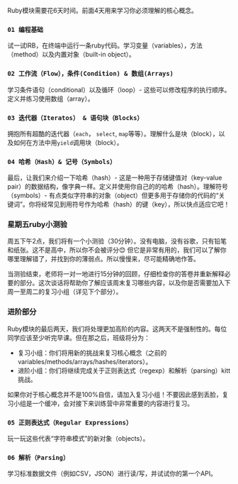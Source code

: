 Ruby模块需要花6天时间。前面4天用来学习你必须理解的核心概念。

### `01 编程基础`

试一试IRB，在终端中运行一条ruby代码。学习变量（variables），方法（method）以及内置对象（built-in object）。

### `02 工作流（Flow），条件(Condition) & 数组(Arrays) `

学习条件语句（conditional）以及循环（loop）- 这些可以修改程序的执行顺序。定义并练习使用数组（array）。

### `03 迭代器（Iteratos） & 语句块（Blocks）`

拥抱所有超酷的迭代器（`each`， `select`, `map`等等）。理解什么是块（block），以及如何在方法中用`yield`调用块（block）。

### `04 哈希（Hash）& 记号（Symbols）`

最后，让我们来介绍一下哈希（hash）- 这是一种用于存储键值对（key-value pair）的数据结构，像字典一样。定义并使用你自己的的哈希（hash）。理解符号（symbols）- 有点类似字符串的对象（object）但更多用于存储你的代码的“关键词”。你将经常见到用符号作为哈希（hash）的键（key），所以快点适应它吧！

### 星期五ruby小测验

周五下午2点，我们将有一个小测验（30分钟）。没有电脑，没有谷歌，只有铅笔和纸张。这不是高中，所以你不会被评分😊 但它是非常有用的，我们可以了解你哪里理解错了，并找到你的薄弱点。所以慢慢来，尽可能精确地作答。

当测验结束，老师将一对一地进行15分钟的回顾，仔细检查你的答卷并重新解释必要的部分。这次谈话将帮助你了解应该周末复习哪些内容，以及你是否需要加入下周一至周二的复习小组（详见下个部分）。

### 进阶部分

Ruby模块的最后两天，我们将处理更加高阶的内容。这两天不是强制性的。每位同学应该至少听完早课。但在那之后，班级将分为：

- 复习小组：你们将用新的挑战来复习核心概念（之前的variables/methods/arrays/hashes/iterators）。
- 进阶小组：你们将继续完成关于正则表达式（regexp）和解析（parsing）kitt挑战。

如果你对于核心概念并不是100%自信，请加入复习小组！不要因此感到丢脸，复习小组是一个缓冲，会对接下来训练营中非常重要的内容进行复习。

### `05 正则表达式（Regular Expressions）`

玩一玩这些代表“字符串模式”的新对象（objects）。

### `06 解析（Parsing）`

学习标准数据文件（例如CSV，JSON）进行读/写，并试试你的第一个API。
